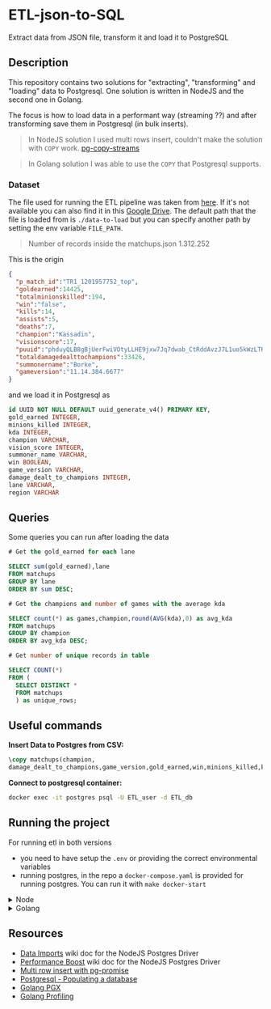 # ETL-json-to-SQL

Extract data from JSON file, transform it and load it to PostgreSQL

## Description

This repository contains two solutions for "extracting", "transforming" and "loading" data to Postgresql. One solution is written in NodeJS and the second one in Golang.

The focus is how to load data in a performant way (streaming ??) and after transforming save them in Postgresql (in bulk inserts).

> In NodeJS solution I used multi rows insert, couldn't make the solution with `COPY` work. [pg-copy-streams](https://www.npmjs.com/package/pg-copy-streams)

> In Golang solution I was able to use the `COPY` that Postgresql supports.

### Dataset

The file used for running the ETL pipeline was taken from [here](https://www.kaggle.com/jasperan/league-of-legends-1v1-matchups-results?select=matchups.json). 
If it's not available you can also find it in this [Google Drive](https://drive.google.com/file/d/1DTq50VffBrT4NCKAj2gFVhbGhplHG_6w/view?usp=sharing). The default path that the file is loaded from is `./data-to-load` but you can specify another path by setting the env variable `FILE_PATH`.

> Number of records inside the matchups.json 1.312.252

This is the origin

```json
{
  "p_match_id":"TR1_1201957752_top",
  "goldearned":14425,
  "totalminionskilled":194,
  "win":"false",
  "kills":14,
  "assists":5,
  "deaths":7,
  "champion":"Kassadin",
  "visionscore":17,
  "puuid":"phduyQLB8gBjUerFwiVOtyLLHE9jxw7Jq7dwab_CtRddAvzJ7L1uo5kWzLTKSqStAzml_3yGHiNPFA",
  "totaldamagedealttochampions":33426,
  "summonername":"Borke",
  "gameversion":"11.14.384.6677"
}
```

and we load it in Postgresql as 

```sql
id UUID NOT NULL DEFAULT uuid_generate_v4() PRIMARY KEY,
gold_earned INTEGER,
minions_killed INTEGER,
kda INTEGER,
champion VARCHAR,
vision_score INTEGER,
summoner_name VARCHAR,
win BOOLEAN,
game_version VARCHAR,
damage_dealt_to_champions INTEGER,
lane VARCHAR,
region VARCHAR
```

## Queries

Some queries you can run after loading the data

```sql
# Get the gold_earned for each lane

SELECT sum(gold_earned),lane 
FROM matchups
GROUP BY lane
ORDER BY sum DESC;
```

```sql
# Get the champions and number of games with the average kda

SELECT count(*) as games,champion,round(AVG(kda),0) as avg_kda 
FROM matchups 
GROUP BY champion 
ORDER BY avg_kda DESC;
```

```sql
# Get number of unique records in table

SELECT COUNT(*) 
FROM (
  SELECT DISTINCT * 
  FROM matchups
  ) as unique_rows;
```

## Useful commands

__Insert Data to Postgres from CSV:__
```sql
\copy matchups(champion,
damage_dealt_to_champions,game_version,gold_earned,win,minions_killed,kda,lane,region,summoner_name,vision_score) from '/usr/log.csv' (FORMAT csv,DELIMITER ',');
```

__Connect to postgresql container:__

```bash
docker exec -it postgres psql -U ETL_user -d ETL_db
```

## Running the project

For running etl in both versions
- you need to have setup the `.env` or providing the correct environmental variables
- running postgres, in the repo a `docker-compose.yaml` is provided for running postgres. You
 can run it with `make docker-start`

<details>
  <summary>Node</summary>
  
  - Build code `make node-build`
  - Run code (after building) `make node-run`
</details>

<details>
  <summary>Golang</summary>
  
  - Build code `make go-build`
  - Run code (after building) `make go-run`
  - Run linter `make go-lint`
</details>

## Resources

- [Data Imports](https://github.com/vitaly-t/pg-promise/wiki/Data-Imports) wiki doc for the NodeJS Postgres Driver
- [Performance Boost](https://github.com/vitaly-t/pg-promise/wiki/Performance-Boost) wiki doc for the NodeJS Postgres Driver
- [Multi row insert with pg-promise](https://stackoverflow.com/questions/37300997/multi-row-insert-with-pg-promise)
- [Postgresql - Populating a database](https://www.postgresql.org/docs/current/populate.html)
- [Golang PGX](https://github.com/jackc/pgx)
- [Golang Profiling](https://flaviocopes.com/golang-profiling/)

